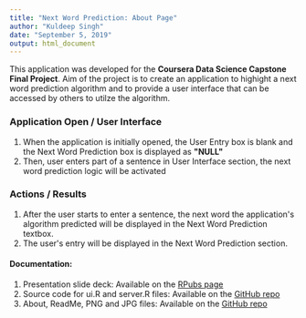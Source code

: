 ```yaml
---
title: "Next Word Prediction: About Page"
author: "Kuldeep Singh"
date: "September 5, 2019"
output: html_document
---
```


This application was developed for the **Coursera Data Science Capstone Final Project**. 
Aim of the project is to create an application to highight a next word prediction algorithm 
and to provide a user interface that can be accessed by others to utilze the algorithm.

### Application Open / User Interface
1. When the application is initially opened, the User Entry box is blank and the Next Word Prediction box is displayed as **"NULL"** 
2. Then, user enters part of a sentence in User Interface section, the next word prediction logic will be activated

### Actions / Results
1. After the user starts to enter a sentence, the next word the application's algorithm predicted will be displayed in the Next Word Prediction textbox.
2. The user's entry will be displayed in the Next Word Prediction section.

#### Documentation:
1. Presentation slide deck: Available on the [RPubs page](http://rpubs.com/kuldeep3005/525845)
2. Source code for ui.R and server.R files: Available on the [GitHub repo](https://github.com/DWenke/Data-Science-Capstone-Final-Project)
3. About, ReadMe, PNG and JPG files: Available on the [GitHub repo](https://github.com/DWenke/Data-Science-Capstone-Final-Project)